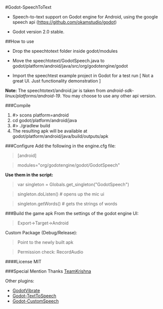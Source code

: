 #Godot-SpeechToText
- Speech-to-text support on Godot engine for Android, using the google speech api (https://github.com/okamstudio/godot)

- Godot version 2.0 stable.

##How to use
- Drop the speechtotext folder inside godot/modules

- Move the speechtotext/GodotSpeech.java to godot/platform/android/java/src/org/godotengine/godot

- Import the speechtest example project in Godot for a test run [ Not a great UI. Just functionality demonstration ]


**Note:** The speechtotext/android.jar is taken from  *android-sdk-linux/platforms/android-19*. You may choose to use any other api version.

###Compile
1. #> scons platform=android
2. cd godot/platform/android/java
3. #> ./gradlew build
4. The resulting apk will be available at godot/platform/android/java/build/outputs/apk
 
###Configure
Add the following in the engine.cfg file:

> [android]

> modules="org/godotengine/godot/GodotSpeech"

**Use them in the script:**

> var singleton = Globals.get_singleton("GodotSpeech")

> singleton.doListen() # opens up the mic ui

> singleton.getWords() # gets the strings of words 

###Build the game apk
From the settings of the godot engine UI:

> Export->Target->Android


Custom Package (Debug/Release): 
> Point to the newly built apk

> Permission check: RecordAudio

####License
MIT

###Special Mention
Thanks [TeamKrishna](http://teamkrishna.in)

Other plugins: 
- [GodotVibrate](https://github.com/literaldumb/GodotVibrate) 
- [Godot-TextToSpeech](https://github.com/literaldumb/Godot-TextToSpeech)
- [Godot-CustomSpeech](https://github.com/literaldumb/Godot-CustomSpeech)

